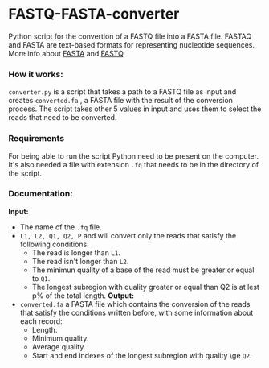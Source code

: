 
# FASTQ-FASTA-converter
Python script for the convertion of a FASTQ file into a FASTA file.
FASTAQ and FASTA are text-based formats for representing  nucleotide sequences. More info about [FASTA](https://en.wikipedia.org/wiki/FASTA_format) and [FASTQ](https://en.wikipedia.org/wiki/FASTQ_format#:~:text=FASTQ%20format%20is%20a%20text,single%20ASCII%20character%20for%20brevity.).

### How it works:
 ```converter.py``` is a script that takes a path to a FASTQ file as input and creates ```converted.fa``` , a FASTA file with the result of the conversion process. The script takes other 5 values in input and uses them to select the reads that need to be converted. 

### Requirements 
For being able to run the script Python need to be present on the computer. It's also needed a file with extension ```.fq``` that needs to be in the directory of the script.

### Documentation:
**Input:**
- The name of the ```.fq``` file.
- ```L1, L2, Q1, Q2, P``` and will convert only the reads that satisfy the following conditions:
   - The read is longer than ```L1```.
   - The read isn't longer than ```L2```.
   - The minimun quality of a base of the read must be greater or equal to ```Q1```.
   - The longest subregion with quality greater or equal than Q2 is at lest p% of the total length.
**Output:**
- ```converted.fa``` a FASTA file which contains the conversion of the reads that satisfy the conditions written before, with some information about each record:
   - Length.
   - Minimum quality. 
   - Average quality.
   - Start and end indexes of the longest subregion with quality \ge ```Q2```.